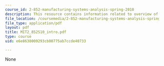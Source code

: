 ```yaml
---
course_id: 2-852-manufacturing-systems-analysis-spring-2010
description: This resource contains information related to overview of system analysis.
file_location: /coursemedia/2-852-manufacturing-systems-analysis-spring-2010/e6e8638009293cb00775ab7ccde40733_MIT2_852S10_intro.pdf
file_type: application/pdf
layout: pdf
title: MIT2_852S10_intro.pdf
type: course
uid: e6e8638009293cb00775ab7ccde40733

---
```

None